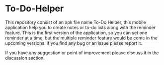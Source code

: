 # To-Do-Helper

This repository consist of an apk file name To-Do Helper, this mobile application help you to create notes or to-do lists along with the reminder feature. This is the first version of the application, so you can set one reminder at a time, but the multiple reminder feature would be come in the upcoming versions. if you find any bug or an issue please report it. 

If you have any suggestion or point of improvement please discuss it in the discussion section.
